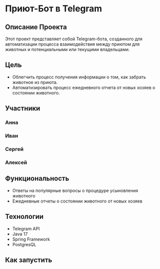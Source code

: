 # Приют-Бот в Telegram

## Описание Проекта

Этот проект представляет собой Telegram-бота, созданного для автоматизации процесса взаимодействия между приютом для животных и потенциальными или текущими владельцами.

## Цель

- Облегчить процесс получения информации о том, как забрать животное из приюта.
- Автоматизировать процесс ежедневного отчета от новых хозяев о состоянии животного.

## Участники

### Анна 
### Иван 
### Сергей 
### Алексей 

## Функциональность

- Ответы на популярные вопросы о процедуре усыновления животного
- Ежедневные отчеты о состоянии животного от новых хозяев

## Технологии

- Telegram API
- Java 17
- Spring Framework
- PostgresQL


## Как запустить


